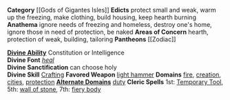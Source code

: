 **Category** [[Gods of Gigantes Isles]]
**Edicts** protect small and weak, warm up the freezing, make clothing, build housing, keep hearth burning
**Anathema** ignore needs of freezing and homeless, destroy one's home, ignore those in need of protection, be naked
**Areas of Concern** hearth, protection of weak, building, tailoring
**Pantheons** [[Zodiac]]

**[Divine Ability](https://2e.aonprd.com/Backgrounds.aspx?ID=132)** Constitution or Intelligence  
**Divine Font** _[heal](https://2e.aonprd.com/Spells.aspx?ID=148)_  
**Divine Sanctification** can choose holy  
**Divine Skill** [Crafting](https://2e.aonprd.com/Skills.aspx?ID=37)
**Favored Weapon** [light hammer](https://2e.aonprd.com/Weapons.aspx?ID=384)
**Domains** [fire](https://2e.aonprd.com/Domains.aspx?ID=76), [creation](https://2e.aonprd.com/Domains.aspx?ID=68), [cities](https://2e.aonprd.com/Domains.aspx?ID=66), [protection](https://2e.aonprd.com/Domains.aspx?ID=90)
**[Alternate Domains](https://2e.aonprd.com/Rules.aspx?ID=802)** [duty](https://2e.aonprd.com/Domains.aspx?ID=45)
**Cleric Spells** 1st: [Temporary Tool](https://2e.aonprd.com/Spells.aspx?ID=590), 5th: [wall of stone](https://2e.aonprd.com/Spells.aspx?ID=1751), 7th: [fiery body](https://2e.aonprd.com/Spells.aspx?ID=1527)
